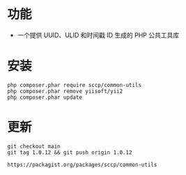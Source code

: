 # 功能

* 一个提供 UUID、ULID 和时间戳 ID 生成的 PHP 公共工具库

# 安装

```shell
php composer.phar require sccp/common-utils
php composer.phar remove yiisoft/yii2
php composer.phar update
```

# 更新

```shell
git checkout main
git tag 1.0.12 && git push origin 1.0.12

https://packagist.org/packages/sccp/common-utils

```
